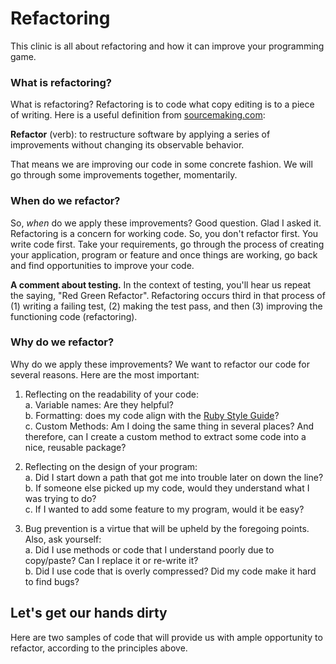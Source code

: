 # Refactoring

This clinic is all about refactoring and how it can improve your programming game.

### What is refactoring?

What is refactoring? Refactoring is to code what copy editing is to a piece of writing. Here is a useful definition from [sourcemaking.com](sourcemaking.com):

**Refactor** (verb): to restructure software by applying a series of improvements without changing its observable behavior.

That means we are improving our code in some concrete fashion. We will go through some improvements together, momentarily.

### When do we refactor?

So, *when* do we apply these improvements? Good question. Glad I asked it. Refactoring is a concern for working code. So, you don't refactor first. You write code first. Take your requirements, go through the process of creating your application, program or feature and once things are working, go back and find opportunities to improve your code.  

**A comment about testing.** In the context of testing, you'll hear us repeat the saying, "Red Green Refactor". Refactoring occurs third in that process of (1) writing a failing test, (2) making the test pass, and then (3) improving the functioning code (refactoring). 

### Why do we refactor?

Why do we apply these improvements? We want to refactor our code for several reasons. Here are the most important:

1.  Reflecting on the readability of your code:  
a.  Variable names: Are they helpful?  
b.  Formatting: does my code align with the [Ruby Style Guide](https://github.com/bbatsov/ruby-style-guide)?  
c. Custom Methods: Am I doing the same thing in several places? And therefore, can I create a custom method to extract some code into a nice, reusable package?

2.  Reflecting on the design of your program:  
a.  Did I start down a path that got me into trouble later on down the line?  
b.  If someone else picked up my code, would they understand what I was trying to do?  
c.  If I wanted to add some feature to my program, would it be easy?  

3.  Bug prevention is a virtue that will be upheld by the foregoing points. Also, ask yourself:  
a.  Did I use methods or code that I understand poorly due to copy/paste? Can I replace it or re-write it?  
b.  Did I use code that is overly compressed? Did my code make it hard to find bugs?

## Let's get our hands dirty

Here are two samples of code that will provide us with ample opportunity to refactor, according to the principles above.

